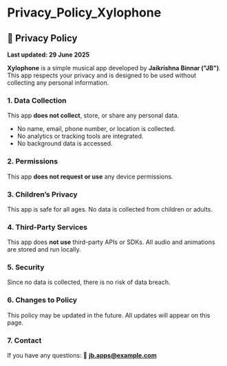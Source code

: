 # Privacy_Policy_Xylophone
## 📄 Privacy Policy

**Last updated: 29 June 2025**

**Xylophone** is a simple musical app developed by **Jaikrishna Binnar ("JB")**. This app respects your privacy and is designed to be used without collecting any personal information.

### 1. Data Collection
This app **does not collect**, store, or share any personal data.

- No name, email, phone number, or location is collected.
- No analytics or tracking tools are integrated.
- No background data is accessed.

### 2. Permissions
This app **does not request or use** any device permissions.

### 3. Children’s Privacy
This app is safe for all ages. No data is collected from children or adults.

### 4. Third-Party Services
This app does **not use** third-party APIs or SDKs. All audio and animations are stored and run locally.

### 5. Security
Since no data is collected, there is no risk of data breach.

### 6. Changes to Policy
This policy may be updated in the future. All updates will appear on this page.

### 7. Contact
If you have any questions:
📧 **jb.apps@example.com**
